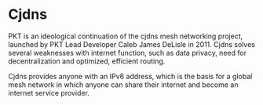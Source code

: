 # Cjdns
PKT is an ideological continuation of the cjdns mesh networking project, launched by PKT Lead Developer Caleb James DeLisle in 2011. Cjdns solves several weaknesses with internet function, such as data privacy, need for decentralization and optimized, efficient routing. 

Cjdns provides anyone with an IPv6 address, which is the basis for a global mesh network in which anyone can share their internet and become an internet service provider.

